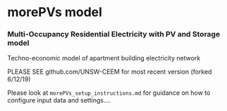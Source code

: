 # morePVs model
### Multi-Occupancy Residential Electricity with PV and Storage model

Techno-economic model of apartment building electricity network

PLEASE SEE github.com/UNSW-CEEM for most recent version (forked 6/12/19)

Please look at `morePVs_setup_instructions.md` for guidance 
on how to configure input data and settings....
